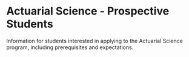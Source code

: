 # Actuarial Science - Prospective Students

Information for students interested in applying to the Actuarial Science program, including prerequisites and expectations.

<!-- Add prospective student information here -->